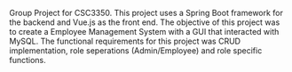 Group Project for CSC3350. This project uses a Spring Boot framework for the backend and Vue.js as the front end.
The objective of this project was to create a Employee Management System with a GUI that interacted with MySQL.
The functional requirements for this project was CRUD implementation, role seperations (Admin/Employee) and role specific functions.
